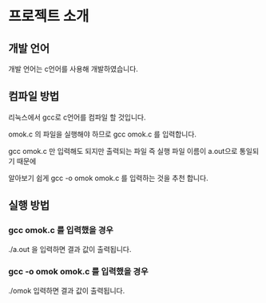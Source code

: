 # 프로젝트 소개
## 개발 언어
개발 언어는 c언어를 사용해 개발하였습니다. 
## 컴파일 방법
리눅스에서 gcc로 c언어를 컴파일 할 것입니다.

omok.c 의 파일을 실행해야 하므로 gcc omok.c 를 입력합니다.

gcc omok.c 만 입력해도 되지만 출력되는 파일 즉 실행 파일 이름이 a.out으로 통일되기 때문에

알아보기 쉽게 gcc -o omok omok.c 를 입력하는 것을 추천 합니다.

## 실행 방법
### gcc omok.c 를 입력했을 경우
./a.out 을 입력하면 결과 값이 출력됩니다.
### gcc -o omok omok.c 를 입력했을 경우
./omok 입력하면 결과 값이 출력됩니다.
